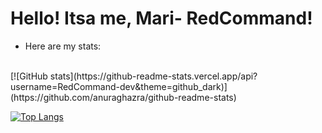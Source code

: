 # Hello! Itsa me, Mari- RedCommand!

- Here are my stats:
<br>
[![GitHub stats](https://github-readme-stats.vercel.app/api?username=RedCommand-dev&theme=github_dark)](https://github.com/anuraghazra/github-readme-stats)

[![Top Langs](https://github-readme-stats.vercel.app/api/top-langs/?username=RedCommand-dev&layout=compact&theme=github_dark)](https://github.com/anuraghazra/github-readme-stats)


